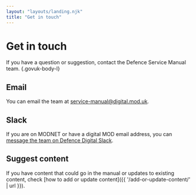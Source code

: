 ```yaml
---
layout: "layouts/landing.njk"
title: "Get in touch"
---
```


# Get in touch

If you have a question or suggestion, contact the Defence Service Manual team. {.govuk-body-l}

## Email

You can email the team at [service-manual@digital.mod.uk](mailto:service-manual@digital.mod.uk).

## Slack

If you are on MODNET or have a digital MOD email address, you can [message the team on Defence Digital Slack](https://defencedigital.slack.com/archives/C03L6486PBN).

## Suggest content

If you have content that could go in the manual or updates to existing content, check [how to add or update content]({{ '/add-or-update-content/' | url }}).
